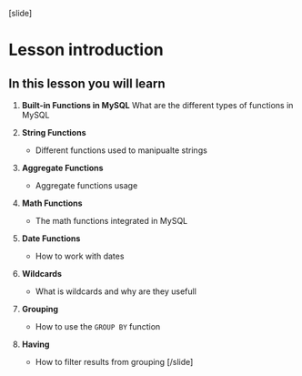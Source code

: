 [slide]

# Lesson introduction

## In this lesson you will learn

1. **Built-in Functions in MySQL**
    What are the different types of functions in MySQL

2. **String Functions**
    - Different functions used to manipualte strings

3. **Aggregate Functions**
    - Aggregate functions usage

4. **Math Functions**
    - The math functions integrated in MySQL

5. **Date Functions**
    - How to work with dates

6. **Wildcards**
    - What is wildcards and why are they usefull

7. **Grouping**
    - How to use the `GROUP BY` function

8. **Having**
    - How to filter results from grouping
[/slide]